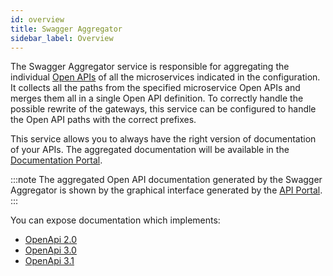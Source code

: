 ```yaml
---
id: overview
title: Swagger Aggregator
sidebar_label: Overview
---
```




The Swagger Aggregator service is responsible for aggregating the individual [Open APIs](https://swagger.io/resources/open-api/) of all the microservices indicated in the configuration. It collects all the paths from the specified microservice Open APIs and merges them all in a single Open API definition. To correctly handle the possible rewrite of the gateways, this service can be configured to handle the Open API paths with the correct prefixes.

This service allows you to always have the right version of documentation of your APIs. The aggregated documentation will be available in the [Documentation Portal](/console/project-configuration/documentation-portal.md).

:::note
The aggregated Open API documentation generated by the Swagger Aggregator is shown by the graphical interface generated by the [API Portal](/runtime_suite/api-portal/10_overview.md).
:::

You can expose documentation which implements:
- [OpenApi 2.0](https://swagger.io/specification/v2/)
- [OpenApi 3.0](https://swagger.io/specification/v3/)
- [OpenApi 3.1](https://swagger.io/specification/)
